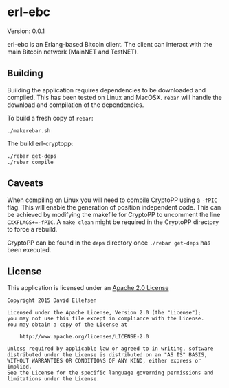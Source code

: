 erl-ebc
==========

Version: 0.0.1

erl-ebc is an Erlang-based Bitcoin client. The client can interact with the main Bitcoin network (MainNET and TestNET).

Building
--------

Building the application requires dependencies to be downloaded and compiled. This has been tested on Linux and MacOSX. ``rebar`` will handle the download and compilation of the dependencies.

To build a fresh copy of ``rebar``:

```
./makerebar.sh
```

The build erl-cryptopp:

```
./rebar get-deps
./rebar compile
```

Caveats
-------

When compiling on Linux you will need to compile CryptoPP using a ``-fPIC`` flag. This will enable the generation of position independent code. This can be achieved by modifying the makefile for CryptoPP to uncomment the line ``CXXFLAGS+=-fPIC``. A ``make clean`` might be required in the CryptoPP directory to force a rebuild.

CryptoPP can be found in the ``deps`` directory once ``./rebar get-deps`` has been executed.

License
-------

This application is licensed under an [Apache 2.0 License](http://www.apache.org/licenses/LICENSE-2.0.html)

    Copyright 2015 David Ellefsen 

    Licensed under the Apache License, Version 2.0 (the "License");
    you may not use this file except in compliance with the License.
    You may obtain a copy of the License at

        http://www.apache.org/licenses/LICENSE-2.0

    Unless required by applicable law or agreed to in writing, software
    distributed under the License is distributed on an "AS IS" BASIS,
    WITHOUT WARRANTIES OR CONDITIONS OF ANY KIND, either express or implied.
    See the License for the specific language governing permissions and
    limitations under the License.



